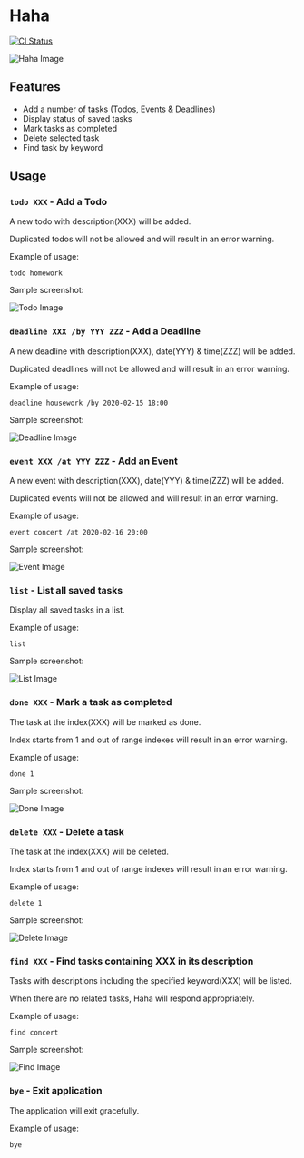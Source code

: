 
# Haha
[![CI Status](https://github.com/tlylt/ip/workflows/Java%20CI/badge.svg)](https://github.com/tlylt/ip/actions)

![Haha Image](docs/images/OverallDemo.gif)
## Features 
- Add a number of tasks (Todos, Events & Deadlines)
- Display status of saved tasks
- Mark tasks as completed
- Delete selected task
- Find task by keyword


## Usage

### `todo XXX` - Add a Todo

A new todo with description(XXX) will be added.

Duplicated todos will not be allowed and will result in an error warning.

Example of usage: 

`todo homework`

Sample screenshot:

![Todo Image](docs/images/todoDemo.png)

### `deadline XXX /by YYY ZZZ` - Add a Deadline

A new deadline with description(XXX), date(YYY) & time(ZZZ) will be added.

Duplicated deadlines will not be allowed and will result in an error warning.

Example of usage: 

`deadline housework /by 2020-02-15 18:00`

Sample screenshot:

![Deadline Image](docs/images/deadlineDemo.png)

### `event XXX /at YYY ZZZ` - Add an Event

A new event with description(XXX), date(YYY) & time(ZZZ) will be added.

Duplicated events will not be allowed and will result in an error warning.

Example of usage: 

`event concert /at 2020-02-16 20:00`

Sample screenshot:

![Event Image](docs/images/eventDemo.png)

### `list` - List all saved tasks

Display all saved tasks in a list.

Example of usage: 

`list`

Sample screenshot:

![List Image](docs/images/listDemo.png)


### `done XXX` - Mark a task as completed

The task at the index(XXX) will be marked as done.

Index starts from 1 and out of range indexes will result in an error warning.

Example of usage: 

`done 1`

Sample screenshot:

![Done Image](docs/images/DoneDemo.png)

### `delete XXX` - Delete a task

The task at the index(XXX) will be deleted.

Index starts from 1 and out of range indexes will result in an error warning.

Example of usage: 

`delete 1`

Sample screenshot:

![Delete Image](docs/images/deleteDemo.png)

### `find XXX` - Find tasks containing XXX in its description

Tasks with descriptions including the specified keyword(XXX) will be listed.

When there are no related tasks, Haha will respond appropriately.

Example of usage: 

`find concert`

Sample screenshot:

![Find Image](docs/images/findDemo.png)

### `bye` - Exit application

The application will exit gracefully.

Example of usage: 

`bye`
